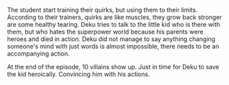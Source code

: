 The student start training their quirks, but using them to their limits. According to their trainers, quirks are like muscles, they grow back stronger are some healthy tearing. Deku tries to talk to the little kid who is there with them, but who hates the superpower world because his parents were heroes and died in action. Deku did not manage to say anything changing someone's mind with just words is almost impossible, there needs to be an accompanying action. 

At the end of the episode, 10 villains show up. Just in time for Deku to save the kid heroically. Convincing him with his actions.